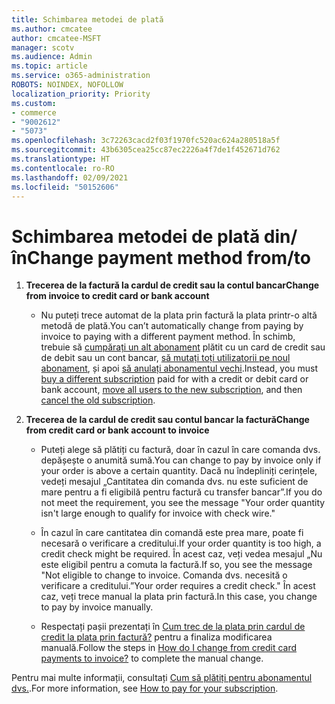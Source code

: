 ```yaml
---
title: Schimbarea metodei de plată
ms.author: cmcatee
author: cmcatee-MSFT
manager: scotv
ms.audience: Admin
ms.topic: article
ms.service: o365-administration
ROBOTS: NOINDEX, NOFOLLOW
localization_priority: Priority
ms.custom:
- commerce
- "9002612"
- "5073"
ms.openlocfilehash: 3c72263cacd2f03f1970fc520ac624a280518a5f
ms.sourcegitcommit: 43b6305cea25cc87ec2226a4f7de1f452671d762
ms.translationtype: HT
ms.contentlocale: ro-RO
ms.lasthandoff: 02/09/2021
ms.locfileid: "50152606"
---
```

# <a name="change-payment-method-fromto"></a><span data-ttu-id="204ef-102">Schimbarea metodei de plată din/în</span><span class="sxs-lookup"><span data-stu-id="204ef-102">Change payment method from/to</span></span>

1. <span data-ttu-id="204ef-103">**Trecerea de la factură la cardul de credit sau la contul bancar**</span><span class="sxs-lookup"><span data-stu-id="204ef-103">**Change from invoice to credit card or bank account**</span></span>

    - <span data-ttu-id="204ef-104">Nu puteți trece automat de la plata prin factură la plata printr-o altă metodă de plată.</span><span class="sxs-lookup"><span data-stu-id="204ef-104">You can’t automatically change from paying by invoice to paying with a different payment method.</span></span> <span data-ttu-id="204ef-105">În schimb, trebuie să [cumpărați un alt abonament](https://docs.microsoft.com/microsoft-365/commerce/try-or-buy-microsoft-365#buy-a-different-subscription) plătit cu un card de credit sau de debit sau un cont bancar, [să mutați toți utilizatorii pe noul abonament](https://docs.microsoft.com/microsoft-365/commerce/subscriptions/move-users-different-subscription), și apoi [să anulați abonamentul vechi](https://docs.microsoft.com/microsoft-365/commerce/subscriptions/cancel-your-subscription).</span><span class="sxs-lookup"><span data-stu-id="204ef-105">Instead, you must [buy a different subscription](https://docs.microsoft.com/microsoft-365/commerce/try-or-buy-microsoft-365#buy-a-different-subscription) paid for with a credit or debit card or bank account, [move all users to the new subscription](https://docs.microsoft.com/microsoft-365/commerce/subscriptions/move-users-different-subscription), and then [cancel the old subscription](https://docs.microsoft.com/microsoft-365/commerce/subscriptions/cancel-your-subscription).</span></span>

2. <span data-ttu-id="204ef-106">**Trecerea de la cardul de credit sau contul bancar la factură**</span><span class="sxs-lookup"><span data-stu-id="204ef-106">**Change from credit card or bank account to invoice**</span></span>

    - <span data-ttu-id="204ef-107">Puteți alege să plătiți cu factură, doar în cazul în care comanda dvs. depășește o anumită sumă.</span><span class="sxs-lookup"><span data-stu-id="204ef-107">You can change to pay by invoice only if your order is above a certain quantity.</span></span> <span data-ttu-id="204ef-108">Dacă nu îndepliniți cerințele, vedeți mesajul „Cantitatea din comanda dvs. nu este suficient de mare pentru a fi eligibilă pentru factură cu transfer bancar”.</span><span class="sxs-lookup"><span data-stu-id="204ef-108">If you do not meet the requirement, you see the message "Your order quantity isn't large enough to qualify for invoice with check wire."</span></span>

    - <span data-ttu-id="204ef-109">În cazul în care cantitatea din comandă este prea mare, poate fi necesară o verificare a creditului.</span><span class="sxs-lookup"><span data-stu-id="204ef-109">If your order quantity is too high, a credit check might be required.</span></span> <span data-ttu-id="204ef-110">În acest caz, veți vedea mesajul „Nu este eligibil pentru a comuta la factură.</span><span class="sxs-lookup"><span data-stu-id="204ef-110">If so, you see the message "Not eligible to change to invoice.</span></span> <span data-ttu-id="204ef-111">Comanda dvs. necesită o verificare a creditului.”</span><span class="sxs-lookup"><span data-stu-id="204ef-111">Your order requires a credit check."</span></span> <span data-ttu-id="204ef-112">În acest caz, veți trece manual la plata prin factură.</span><span class="sxs-lookup"><span data-stu-id="204ef-112">In this case, you change to pay by invoice manually.</span></span>

    - <span data-ttu-id="204ef-113">Respectați pașii prezentați în [Cum trec de la plata prin cardul de credit la plata prin factură?](how-do-i-change-from-credit-card-payments-to-invoice.md) pentru a finaliza modificarea manuală.</span><span class="sxs-lookup"><span data-stu-id="204ef-113">Follow the steps in [How do I change from credit card payments to invoice?](how-do-i-change-from-credit-card-payments-to-invoice.md) to complete the manual change.</span></span>

<span data-ttu-id="204ef-114">Pentru mai multe informații, consultați [Cum să plătiți pentru abonamentul dvs.](https://docs.microsoft.com/microsoft-365/commerce/billing-and-payments/pay-for-your-subscription).</span><span class="sxs-lookup"><span data-stu-id="204ef-114">For more information, see [How to pay for your subscription](https://docs.microsoft.com/microsoft-365/commerce/billing-and-payments/pay-for-your-subscription).</span></span>
